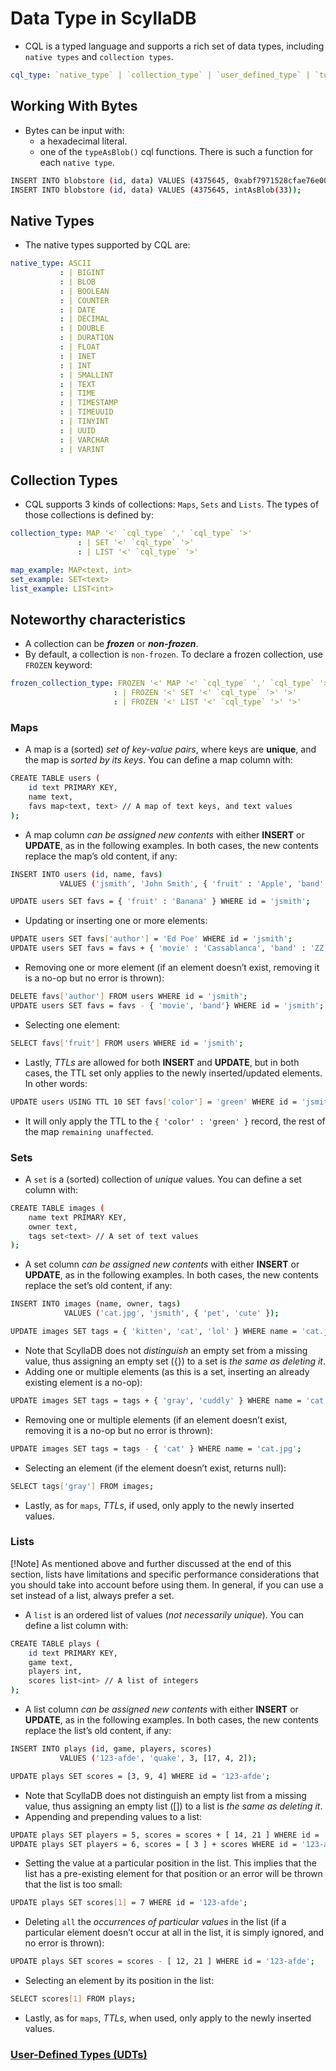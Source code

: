 # Data Type in ScyllaDB

- CQL is a typed language and supports a rich set of data types, including `native types` and `collection types`.

```yml
cql_type: `native_type` | `collection_type` | `user_defined_type` | `tuple_type` | `vector_type`
```

## Working With Bytes

- Bytes can be input with:
  - a hexadecimal literal.
  - one of the `typeAsBlob()` cql functions. There is such a function for each `native type`.

```bash
INSERT INTO blobstore (id, data) VALUES (4375645, 0xabf7971528cfae76e00000008bacdf);
INSERT INTO blobstore (id, data) VALUES (4375645, intAsBlob(33));
```

## Native Types

- The native types supported by CQL are:

```yml
native_type: ASCII
           : | BIGINT
           : | BLOB
           : | BOOLEAN
           : | COUNTER
           : | DATE
           : | DECIMAL
           : | DOUBLE
           : | DURATION
           : | FLOAT
           : | INET
           : | INT
           : | SMALLINT
           : | TEXT
           : | TIME
           : | TIMESTAMP
           : | TIMEUUID
           : | TINYINT
           : | UUID
           : | VARCHAR
           : | VARINT
```

## Collection Types

- CQL supports 3 kinds of collections: `Maps`, `Sets` and `Lists`. The types of those collections is defined by:

```yml
collection_type: MAP '<' `cql_type` ',' `cql_type` '>'
               : | SET '<' `cql_type` '>'
               : | LIST '<' `cql_type` '>'

map_example: MAP<text, int>
set_example: SET<text>
list_example: LIST<int>
```

## Noteworthy characteristics

- A collection can be ***frozen*** or ***non-frozen***.
- By default, a collection is `non-frozen`. To declare a frozen collection, use `FROZEN` keyword:

```yml
frozen_collection_type: FROZEN '<' MAP '<' `cql_type` ',' `cql_type` '>' '>'
                       : | FROZEN '<' SET '<' `cql_type` '>' '>'
                       : | FROZEN '<' LIST '<' `cql_type` '>' '>'
```

### Maps

- A map is a (sorted) *set of key-value pairs*, where keys are **unique**, and the map is *sorted by its keys*. You can define a map column with:

```bash
CREATE TABLE users (
    id text PRIMARY KEY,
    name text,
    favs map<text, text> // A map of text keys, and text values
);
```

- A map column *can be assigned new contents* with either **INSERT** or **UPDATE**, as in the following examples. In both cases, the new contents replace the map’s old content, if any:

```bash
INSERT INTO users (id, name, favs)
           VALUES ('jsmith', 'John Smith', { 'fruit' : 'Apple', 'band' : 'Beatles' });

UPDATE users SET favs = { 'fruit' : 'Banana' } WHERE id = 'jsmith';
```

- Updating or inserting one or more elements:

```bash
UPDATE users SET favs['author'] = 'Ed Poe' WHERE id = 'jsmith';
UPDATE users SET favs = favs + { 'movie' : 'Cassablanca', 'band' : 'ZZ Top' } WHERE id = 'jsmith';
```

- Removing one or more element (if an element doesn’t exist, removing it is a no-op but no error is thrown):

```bash
DELETE favs['author'] FROM users WHERE id = 'jsmith';
UPDATE users SET favs = favs - { 'movie', 'band'} WHERE id = 'jsmith';
```

- Selecting one element:

```bash
SELECT favs['fruit'] FROM users WHERE id = 'jsmith';
```

- Lastly, *TTLs* are allowed for both **INSERT** and **UPDATE**, but in both cases, the TTL set only applies to the newly inserted/updated elements. In other words:

```bash
UPDATE users USING TTL 10 SET favs['color'] = 'green' WHERE id = 'jsmith';
```

- It will only apply the TTL to the `{ 'color' : 'green' }` record, the rest of the map `remaining unaffected`.

### Sets

- A `set` is a (sorted) collection of *unique* values. You can define a set column with:

```bash
CREATE TABLE images (
    name text PRIMARY KEY,
    owner text,
    tags set<text> // A set of text values
);
```

- A set column *can be assigned new contents* with either **INSERT** or **UPDATE**, as in the following examples. In both cases, the new contents replace the set’s old content, if any:

```bash
INSERT INTO images (name, owner, tags)
            VALUES ('cat.jpg', 'jsmith', { 'pet', 'cute' });

UPDATE images SET tags = { 'kitten', 'cat', 'lol' } WHERE name = 'cat.jpg';
```

- Note that ScyllaDB does not *distinguish* an empty set from a missing value, thus assigning an empty set ({}) to a set is *the same as deleting it*.
- Adding one or multiple elements (as this is a set, inserting an already existing element is a no-op):

```bash
UPDATE images SET tags = tags + { 'gray', 'cuddly' } WHERE name = 'cat.jpg';
```

- Removing one or multiple elements (if an element doesn’t exist, removing it is a no-op but no error is thrown):

```bash
UPDATE images SET tags = tags - { 'cat' } WHERE name = 'cat.jpg';
```

- Selecting an element (if the element doesn’t exist, returns null):

```bash
SELECT tags['gray'] FROM images;
```

- Lastly, as for `maps`, *TTLs*, if used, only apply to the newly inserted values.

### Lists

[!Note]
As mentioned above and further discussed at the end of this section, lists have limitations and specific performance considerations that you should take into account before using them. In general, if you can use a set instead of a list, always prefer a set.

- A `list` is an ordered list of values (*not necessarily unique*). You can define a list column with:

```bash
CREATE TABLE plays (
    id text PRIMARY KEY,
    game text,
    players int,
    scores list<int> // A list of integers
);
```

- A list column *can be assigned new contents* with either **INSERT** or **UPDATE**, as in the following examples. In both cases, the new contents replace the list’s old content, if any:

```bash
INSERT INTO plays (id, game, players, scores)
           VALUES ('123-afde', 'quake', 3, [17, 4, 2]);

UPDATE plays SET scores = [3, 9, 4] WHERE id = '123-afde';
```

- Note that ScyllaDB does not distinguish an empty list from a missing value, thus assigning an empty list ([]) to a list is *the same as deleting it*.
- Appending and prepending values to a list:

```bash
UPDATE plays SET players = 5, scores = scores + [ 14, 21 ] WHERE id = '123-afde';
UPDATE plays SET players = 6, scores = [ 3 ] + scores WHERE id = '123-afde';
```

- Setting the value at a particular position in the list. This implies that the list has a pre-existing element for that position or an error will be thrown that the list is too small:

```bash
UPDATE plays SET scores[1] = 7 WHERE id = '123-afde';
```

- Deleting `all` the *occurrences of particular values* in the list (if a particular element doesn’t occur at all in the list, it is simply ignored, and no error is thrown):

```bash
UPDATE plays SET scores = scores - [ 12, 21 ] WHERE id = '123-afde';
```

- Selecting an element by its position in the list:

```bash
SELECT scores[1] FROM plays;
```

- Lastly, as for `maps`, *TTLs*, when used, only apply to the newly inserted values.

### [User-Defined Types (UDTs)](https://docs.scylladb.com/manual/stable/cql/types.html#user-defined-types)

